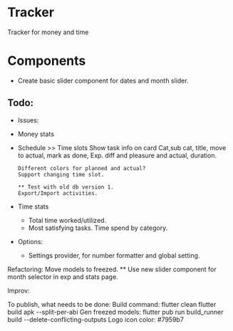 # Tracker
Tracker for money and time


# Components
- Create basic slider component for dates and month slider.

## Todo:
-   Issues:
-   Money stats
-   Schedule >> Time slots
        Show task info on card
            Cat,sub cat, title, move to actual, mark as done, Exp. diff and pleasure and actual, duration.

        Different colors for planned and actual?
        Support changing time slot.

        ** Test with old db version 1.
        Export/Import activities.

-   Time stats
    -   Total time worked/utilized.
    -   Most satisfying tasks.
        Time spend by category.
-   Options:
    -   Settings provider, for number formatter and global setting.

Refactoring:
    Move models to freezed.
    ** Use new slider component for month selector in exp and stats page.

Improv:

To publish, what needs to be done:
    Build command:
        flutter clean
        flutter build apk --split-per-abi
    Gen freezed models: flutter pub run build_runner build --delete-conflicting-outputs
Logo icon color: #7959b7
